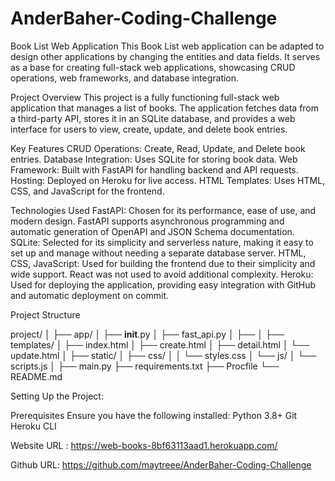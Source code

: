 # AnderBaher-Coding-Challenge
Book List Web Application
This Book List web application can be adapted to design other applications by changing the entities and data fields. It serves as a base for creating full-stack web applications, showcasing CRUD operations, web frameworks, and database integration.





Project Overview
This project is a fully functioning full-stack web application that manages a list of books. The application fetches data from a third-party API, stores it in an SQLite database, and provides a web interface for users to view, create, update, and delete book entries.





Key Features
CRUD Operations: Create, Read, Update, and Delete book entries.
Database Integration: Uses SQLite for storing book data.
Web Framework: Built with FastAPI for handling backend and API requests.
Hosting: Deployed on Heroku for live access.
HTML Templates: Uses HTML, CSS, and JavaScript for the frontend.





Technologies Used
FastAPI: Chosen for its performance, ease of use, and modern design. FastAPI supports asynchronous programming and automatic generation of OpenAPI and JSON Schema documentation.
SQLite: Selected for its simplicity and serverless nature, making it easy to set up and manage without needing a separate database server.
HTML, CSS, JavaScript: Used for building the frontend due to their simplicity and wide support. React was not used to avoid additional complexity.
Heroku: Used for deploying the application, providing easy integration with GitHub and automatic deployment on commit.



Project Structure



project/
│
├── app/
│   ├── __init__.py
│   ├── fast_api.py
│   ├── 
│
├── templates/
│   ├── index.html
│   ├── create.html
│   ├── detail.html
│   └── update.html
│
├── static/
│   ├── css/
│   │   └── styles.css
│   └── js/
│       └── scripts.js
│
├── main.py
├── requirements.txt
├── Procfile
└── README.md




Setting Up the Project:


Prerequisites
Ensure you have the following installed:
Python 3.8+
Git
Heroku CLI


Website URL :
https://web-books-8bf63113aad1.herokuapp.com/

Github URL:
https://github.com/maytreee/AnderBaher-Coding-Challenge
